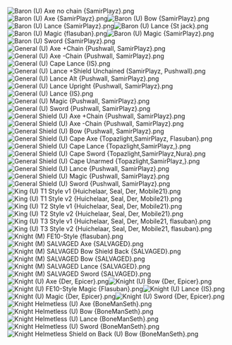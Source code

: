 ![Baron (U) Axe no chain {SamirPlayz}.png](https://raw.githubusercontent.com/Klokinator/FE-Repo/main/Class%20Cards/Infantry%20-%20Knights,%20Generals,%20Armors/Baron%20(U)%20Axe%20no%20chain%20%7BSamirPlayz%7D.png "Baron (U) Axe no chain {SamirPlayz}.png")![Baron (U) Axe {SamirPlayz}.png](https://raw.githubusercontent.com/Klokinator/FE-Repo/main/Class%20Cards/Infantry%20-%20Knights,%20Generals,%20Armors/Baron%20(U)%20Axe%20%7BSamirPlayz%7D.png "Baron (U) Axe {SamirPlayz}.png")![Baron (U) Bow {SamirPlayz}.png](https://raw.githubusercontent.com/Klokinator/FE-Repo/main/Class%20Cards/Infantry%20-%20Knights,%20Generals,%20Armors/Baron%20(U)%20Bow%20%7BSamirPlayz%7D.png "Baron (U) Bow {SamirPlayz}.png")![Baron (U) Lance {SamirPlayz}.png](https://raw.githubusercontent.com/Klokinator/FE-Repo/main/Class%20Cards/Infantry%20-%20Knights,%20Generals,%20Armors/Baron%20(U)%20Lance%20%7BSamirPlayz%7D.png "Baron (U) Lance {SamirPlayz}.png")![Baron (U) Lance {St jack}.png](https://raw.githubusercontent.com/Klokinator/FE-Repo/main/Class%20Cards/Infantry%20-%20Knights,%20Generals,%20Armors/Baron%20(U)%20Lance%20%7BSt%20jack%7D.png "Baron (U) Lance {St jack}.png")![Baron (U) Magic {flasuban}.png](https://raw.githubusercontent.com/Klokinator/FE-Repo/main/Class%20Cards/Infantry%20-%20Knights,%20Generals,%20Armors/Baron%20(U)%20Magic%20%7Bflasuban%7D.png "Baron (U) Magic {flasuban}.png")![Baron (U) Magic {SamirPlayz}.png](https://raw.githubusercontent.com/Klokinator/FE-Repo/main/Class%20Cards/Infantry%20-%20Knights,%20Generals,%20Armors/Baron%20(U)%20Magic%20%7BSamirPlayz%7D.png "Baron (U) Magic {SamirPlayz}.png")![Baron (U) Sword {SamirPlayz}.png](https://raw.githubusercontent.com/Klokinator/FE-Repo/main/Class%20Cards/Infantry%20-%20Knights,%20Generals,%20Armors/Baron%20(U)%20Sword%20%7BSamirPlayz%7D.png "Baron (U) Sword {SamirPlayz}.png")![General (U) Axe +Chain {Pushwall, SamirPlayz}.png](https://raw.githubusercontent.com/Klokinator/FE-Repo/main/Class%20Cards/Infantry%20-%20Knights,%20Generals,%20Armors/General%20(U)%20Axe%20%2BChain%20%7BPushwall,%20SamirPlayz%7D.png "General (U) Axe +Chain {Pushwall, SamirPlayz}.png")![General (U) Axe -Chain {Pushwall, SamirPlayz}.png](https://raw.githubusercontent.com/Klokinator/FE-Repo/main/Class%20Cards/Infantry%20-%20Knights,%20Generals,%20Armors/General%20(U)%20Axe%20-Chain%20%7BPushwall,%20SamirPlayz%7D.png "General (U) Axe -Chain {Pushwall, SamirPlayz}.png")![General (U) Cape Lance {IS}.png](https://raw.githubusercontent.com/Klokinator/FE-Repo/main/Class%20Cards/Infantry%20-%20Knights,%20Generals,%20Armors/General%20(U)%20Cape%20Lance%20%7BIS%7D.png "General (U) Cape Lance {IS}.png")![General (U) Lance +Shield Unchained (SamirPlayz, Pushwall).png](https://raw.githubusercontent.com/Klokinator/FE-Repo/main/Class%20Cards/Infantry%20-%20Knights,%20Generals,%20Armors/General%20(U)%20Lance%20%2BShield%20Unchained%20(SamirPlayz,%20Pushwall).png "General (U) Lance +Shield Unchained (SamirPlayz, Pushwall).png")![General (U) Lance Alt {Pushwall, SamirPlayz}.png](https://raw.githubusercontent.com/Klokinator/FE-Repo/main/Class%20Cards/Infantry%20-%20Knights,%20Generals,%20Armors/General%20(U)%20Lance%20Alt%20%7BPushwall,%20SamirPlayz%7D.png "General (U) Lance Alt {Pushwall, SamirPlayz}.png")![General (U) Lance Upright {Pushwall, SamirPlayz}.png](https://raw.githubusercontent.com/Klokinator/FE-Repo/main/Class%20Cards/Infantry%20-%20Knights,%20Generals,%20Armors/General%20(U)%20Lance%20Upright%20%7BPushwall,%20SamirPlayz%7D.png "General (U) Lance Upright {Pushwall, SamirPlayz}.png")![General (U) Lance {IS}.png](https://raw.githubusercontent.com/Klokinator/FE-Repo/main/Class%20Cards/Infantry%20-%20Knights,%20Generals,%20Armors/General%20(U)%20Lance%20%7BIS%7D.png "General (U) Lance {IS}.png")![General (U) Magic {Pushwall, SamirPlayz}.png](https://raw.githubusercontent.com/Klokinator/FE-Repo/main/Class%20Cards/Infantry%20-%20Knights,%20Generals,%20Armors/General%20(U)%20Magic%20%7BPushwall,%20SamirPlayz%7D.png "General (U) Magic {Pushwall, SamirPlayz}.png")![General (U) Sword {Pushwall, SamirPlayz}.png](https://raw.githubusercontent.com/Klokinator/FE-Repo/main/Class%20Cards/Infantry%20-%20Knights,%20Generals,%20Armors/General%20(U)%20Sword%20%7BPushwall,%20SamirPlayz%7D.png "General (U) Sword {Pushwall, SamirPlayz}.png")![General Shield (U) Axe +Chain {Pushwall, SamirPlayz}.png](https://raw.githubusercontent.com/Klokinator/FE-Repo/main/Class%20Cards/Infantry%20-%20Knights,%20Generals,%20Armors/General%20Shield%20(U)%20Axe%20%2BChain%20%7BPushwall,%20SamirPlayz%7D.png "General Shield (U) Axe +Chain {Pushwall, SamirPlayz}.png")![General Shield (U) Axe -Chain {Pushwall, SamirPlayz}.png](https://raw.githubusercontent.com/Klokinator/FE-Repo/main/Class%20Cards/Infantry%20-%20Knights,%20Generals,%20Armors/General%20Shield%20(U)%20Axe%20-Chain%20%7BPushwall,%20SamirPlayz%7D.png "General Shield (U) Axe -Chain {Pushwall, SamirPlayz}.png")![General Shield (U) Bow {Pushwall, SamirPlayz}.png](https://raw.githubusercontent.com/Klokinator/FE-Repo/main/Class%20Cards/Infantry%20-%20Knights,%20Generals,%20Armors/General%20Shield%20(U)%20Bow%20%7BPushwall,%20SamirPlayz%7D.png "General Shield (U) Bow {Pushwall, SamirPlayz}.png")![General Shield (U) Cape Axe {Topazlight,SamirPlayz, Flasuban}.png](https://raw.githubusercontent.com/Klokinator/FE-Repo/main/Class%20Cards/Infantry%20-%20Knights,%20Generals,%20Armors/General%20Shield%20(U)%20Cape%20Axe%20%7BTopazlight,SamirPlayz,%20Flasuban%7D.png "General Shield (U) Cape Axe {Topazlight,SamirPlayz, Flasuban}.png")![General Shield (U) Cape Lance {Topazlight,SamirPlayz,}.png](https://raw.githubusercontent.com/Klokinator/FE-Repo/main/Class%20Cards/Infantry%20-%20Knights,%20Generals,%20Armors/General%20Shield%20(U)%20Cape%20Lance%20%7BTopazlight,SamirPlayz,%7D.png "General Shield (U) Cape Lance {Topazlight,SamirPlayz,}.png")![General Shield (U) Cape Sword {Topazlight,SamirPlayz,Nura}.png](https://raw.githubusercontent.com/Klokinator/FE-Repo/main/Class%20Cards/Infantry%20-%20Knights,%20Generals,%20Armors/General%20Shield%20(U)%20Cape%20Sword%20%7BTopazlight,SamirPlayz,Nura%7D.png "General Shield (U) Cape Sword {Topazlight,SamirPlayz,Nura}.png")![General Shield (U) Cape Unarmed {Topazlight,SamirPlayz,}.png](https://raw.githubusercontent.com/Klokinator/FE-Repo/main/Class%20Cards/Infantry%20-%20Knights,%20Generals,%20Armors/General%20Shield%20(U)%20Cape%20Unarmed%20%7BTopazlight,SamirPlayz,%7D.png "General Shield (U) Cape Unarmed {Topazlight,SamirPlayz,}.png")![General Shield (U) Lance {Pushwall, SamirPlayz}.png](https://raw.githubusercontent.com/Klokinator/FE-Repo/main/Class%20Cards/Infantry%20-%20Knights,%20Generals,%20Armors/General%20Shield%20(U)%20Lance%20%7BPushwall,%20SamirPlayz%7D.png "General Shield (U) Lance {Pushwall, SamirPlayz}.png")![General Shield (U) Magic {Pushwall, SamirPlayz}.png](https://raw.githubusercontent.com/Klokinator/FE-Repo/main/Class%20Cards/Infantry%20-%20Knights,%20Generals,%20Armors/General%20Shield%20(U)%20Magic%20%7BPushwall,%20SamirPlayz%7D.png "General Shield (U) Magic {Pushwall, SamirPlayz}.png")![General Shield (U) Sword {Pushwall, SamirPlayz}.png](https://raw.githubusercontent.com/Klokinator/FE-Repo/main/Class%20Cards/Infantry%20-%20Knights,%20Generals,%20Armors/General%20Shield%20(U)%20Sword%20%7BPushwall,%20SamirPlayz%7D.png "General Shield (U) Sword {Pushwall, SamirPlayz}.png")![King (U) T1 Style v1 {Huichelaar, Seal, Der, Mobile21}.png](https://raw.githubusercontent.com/Klokinator/FE-Repo/main/Class%20Cards/Infantry%20-%20Knights,%20Generals,%20Armors/King%20(U)%20T1%20Style%20v1%20%7BHuichelaar,%20Seal,%20Der,%20Mobile21%7D.png "King (U) T1 Style v1 {Huichelaar, Seal, Der, Mobile21}.png")![King (U) T1 Style v2 {Huichelaar, Seal, Der, Mobile21}.png](https://raw.githubusercontent.com/Klokinator/FE-Repo/main/Class%20Cards/Infantry%20-%20Knights,%20Generals,%20Armors/King%20(U)%20T1%20Style%20v2%20%7BHuichelaar,%20Seal,%20Der,%20Mobile21%7D.png "King (U) T1 Style v2 {Huichelaar, Seal, Der, Mobile21}.png")![King (U) T2 Style v1 {Huichelaar, Seal, Der, Mobile21}.png](https://raw.githubusercontent.com/Klokinator/FE-Repo/main/Class%20Cards/Infantry%20-%20Knights,%20Generals,%20Armors/King%20(U)%20T2%20Style%20v1%20%7BHuichelaar,%20Seal,%20Der,%20Mobile21%7D.png "King (U) T2 Style v1 {Huichelaar, Seal, Der, Mobile21}.png")![King (U) T2 Style v2 {Huichelaar, Seal, Der, Mobile21}.png](https://raw.githubusercontent.com/Klokinator/FE-Repo/main/Class%20Cards/Infantry%20-%20Knights,%20Generals,%20Armors/King%20(U)%20T2%20Style%20v2%20%7BHuichelaar,%20Seal,%20Der,%20Mobile21%7D.png "King (U) T2 Style v2 {Huichelaar, Seal, Der, Mobile21}.png")![King (U) T3 Style v1 {Huichelaar, Seal, Der, Mobile21, flasuban}.png](https://raw.githubusercontent.com/Klokinator/FE-Repo/main/Class%20Cards/Infantry%20-%20Knights,%20Generals,%20Armors/King%20(U)%20T3%20Style%20v1%20%7BHuichelaar,%20Seal,%20Der,%20Mobile21,%20flasuban%7D.png "King (U) T3 Style v1 {Huichelaar, Seal, Der, Mobile21, flasuban}.png")![King (U) T3 Style v2 {Huichelaar, Seal, Der, Mobile21, flasuban}.png](https://raw.githubusercontent.com/Klokinator/FE-Repo/main/Class%20Cards/Infantry%20-%20Knights,%20Generals,%20Armors/King%20(U)%20T3%20Style%20v2%20%7BHuichelaar,%20Seal,%20Der,%20Mobile21,%20flasuban%7D.png "King (U) T3 Style v2 {Huichelaar, Seal, Der, Mobile21, flasuban}.png")![Knight (M) FE10-Style {flasuban}.png](https://raw.githubusercontent.com/Klokinator/FE-Repo/main/Class%20Cards/Infantry%20-%20Knights,%20Generals,%20Armors/Knight%20(M)%20FE10-Style%20%7Bflasuban%7D.png "Knight (M) FE10-Style {flasuban}.png")![Knight (M) SALVAGED Axe {SALVAGED}.png](https://raw.githubusercontent.com/Klokinator/FE-Repo/main/Class%20Cards/Infantry%20-%20Knights,%20Generals,%20Armors/Knight%20(M)%20SALVAGED%20Axe%20%7BSALVAGED%7D.png "Knight (M) SALVAGED Axe {SALVAGED}.png")![Knight (M) SALVAGED Bow Shield Back {SALVAGED}.png](https://raw.githubusercontent.com/Klokinator/FE-Repo/main/Class%20Cards/Infantry%20-%20Knights,%20Generals,%20Armors/Knight%20(M)%20SALVAGED%20Bow%20Shield%20Back%20%7BSALVAGED%7D.png "Knight (M) SALVAGED Bow Shield Back {SALVAGED}.png")![Knight (M) SALVAGED Bow {SALVAGED}.png](https://raw.githubusercontent.com/Klokinator/FE-Repo/main/Class%20Cards/Infantry%20-%20Knights,%20Generals,%20Armors/Knight%20(M)%20SALVAGED%20Bow%20%7BSALVAGED%7D.png "Knight (M) SALVAGED Bow {SALVAGED}.png")![Knight (M) SALVAGED Lance {SALVAGED}.png](https://raw.githubusercontent.com/Klokinator/FE-Repo/main/Class%20Cards/Infantry%20-%20Knights,%20Generals,%20Armors/Knight%20(M)%20SALVAGED%20Lance%20%7BSALVAGED%7D.png "Knight (M) SALVAGED Lance {SALVAGED}.png")![Knight (M) SALVAGED Sword {SALVAGED}.png](https://raw.githubusercontent.com/Klokinator/FE-Repo/main/Class%20Cards/Infantry%20-%20Knights,%20Generals,%20Armors/Knight%20(M)%20SALVAGED%20Sword%20%7BSALVAGED%7D.png "Knight (M) SALVAGED Sword {SALVAGED}.png")![Knight (U) Axe {Der, Epicer}.png](https://raw.githubusercontent.com/Klokinator/FE-Repo/main/Class%20Cards/Infantry%20-%20Knights,%20Generals,%20Armors/Knight%20(U)%20Axe%20%7BDer,%20Epicer%7D.png "Knight (U) Axe {Der, Epicer}.png")![Knight (U) Bow {Der, Epicer}.png](https://raw.githubusercontent.com/Klokinator/FE-Repo/main/Class%20Cards/Infantry%20-%20Knights,%20Generals,%20Armors/Knight%20(U)%20Bow%20%7BDer,%20Epicer%7D.png "Knight (U) Bow {Der, Epicer}.png")![Knight (U) FE10-Style Magic {Flasuban}.png](https://raw.githubusercontent.com/Klokinator/FE-Repo/main/Class%20Cards/Infantry%20-%20Knights,%20Generals,%20Armors/Knight%20(U)%20FE10-Style%20Magic%20%7BFlasuban%7D.png "Knight (U) FE10-Style Magic {Flasuban}.png")![Knight (U) Lance {IS}.png](https://raw.githubusercontent.com/Klokinator/FE-Repo/main/Class%20Cards/Infantry%20-%20Knights,%20Generals,%20Armors/Knight%20(U)%20Lance%20%7BIS%7D.png "Knight (U) Lance {IS}.png")![Knight (U) Magic {Der, Epicer}.png](https://raw.githubusercontent.com/Klokinator/FE-Repo/main/Class%20Cards/Infantry%20-%20Knights,%20Generals,%20Armors/Knight%20(U)%20Magic%20%7BDer,%20Epicer%7D.png "Knight (U) Magic {Der, Epicer}.png")![Knight (U) Sword {Der, Epicer}.png](https://raw.githubusercontent.com/Klokinator/FE-Repo/main/Class%20Cards/Infantry%20-%20Knights,%20Generals,%20Armors/Knight%20(U)%20Sword%20%7BDer,%20Epicer%7D.png "Knight (U) Sword {Der, Epicer}.png")![Knight Helmetless (U) Axe {BoneManSeth}.png](https://raw.githubusercontent.com/Klokinator/FE-Repo/main/Class%20Cards/Infantry%20-%20Knights,%20Generals,%20Armors/Knight%20Helmetless%20(U)%20Axe%20%7BBoneManSeth%7D.png "Knight Helmetless (U) Axe {BoneManSeth}.png")![Knight Helmetless (U) Bow {BoneManSeth}.png](https://raw.githubusercontent.com/Klokinator/FE-Repo/main/Class%20Cards/Infantry%20-%20Knights,%20Generals,%20Armors/Knight%20Helmetless%20(U)%20Bow%20%7BBoneManSeth%7D.png "Knight Helmetless (U) Bow {BoneManSeth}.png")![Knight Helmetless (U) Lance {BoneManSeth}.png](https://raw.githubusercontent.com/Klokinator/FE-Repo/main/Class%20Cards/Infantry%20-%20Knights,%20Generals,%20Armors/Knight%20Helmetless%20(U)%20Lance%20%7BBoneManSeth%7D.png "Knight Helmetless (U) Lance {BoneManSeth}.png")![Knight Helmetless (U) Sword {BoneManSeth}.png](https://raw.githubusercontent.com/Klokinator/FE-Repo/main/Class%20Cards/Infantry%20-%20Knights,%20Generals,%20Armors/Knight%20Helmetless%20(U)%20Sword%20%7BBoneManSeth%7D.png "Knight Helmetless (U) Sword {BoneManSeth}.png")![Knight Helmetless Shield on Back (U) Bow {BoneManSeth}.png](https://raw.githubusercontent.com/Klokinator/FE-Repo/main/Class%20Cards/Infantry%20-%20Knights,%20Generals,%20Armors/Knight%20Helmetless%20Shield%20on%20Back%20(U)%20Bow%20%7BBoneManSeth%7D.png "Knight Helmetless Shield on Back (U) Bow {BoneManSeth}.png")
